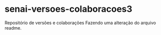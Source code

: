 # senai-versoes-colaboracoes3
Repositório de versões e colaborações
Fazendo uma alteração do arquivo readme.
